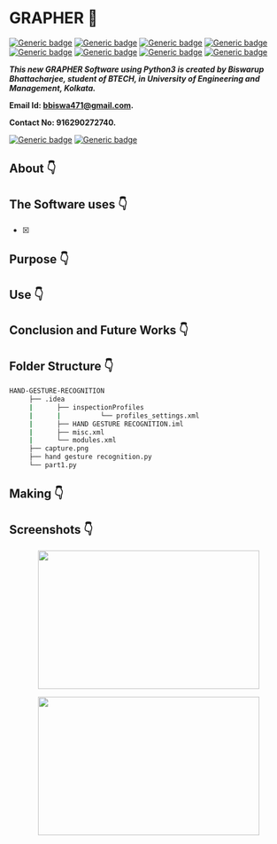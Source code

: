 # 
# GRAPHER :star_struck: 

[![Generic badge](https://img.shields.io/badge/hand%20-gesture-red)](https://shields.io/) [![Generic badge](https://img.shields.io/badge/advance-Python3-yellowgreen)](https://shields.io/) [![Generic badge](https://img.shields.io/badge/module-numpy-ff69b4)](https://shields.io/) [![Generic badge](https://img.shields.io/badge/module%20-cv2-success)](https://shields.io/) [![Generic badge](https://img.shields.io/badge/computer-vision-blueviolet)](https://shields.io/) [![Generic badge](https://img.shields.io/badge/module-math-critical)](https://shields.io/) [![Generic badge](https://img.shields.io/badge/python-3.6-green)](https://shields.io/) [![Generic badge](https://img.shields.io/badge/pycharm-2019.3.5-blue)](https://shields.io/)
<br>

***This new GRAPHER Software using Python3 is created by Biswarup Bhattacharjee, student of BTECH, in University of Engineering and Management, Kolkata.***

**Email Id: bbiswa471@gmail.com.** 

**Contact No: 916290272740.** 

[![Generic badge](https://img.shields.io/badge/contact%20me-facebook-blue)](https://www.facebook.com/biswarup.bhattacharjee.5811) [![Generic badge](https://img.shields.io/badge/visit%20my%20projects%20-github-brightgreen)](https://github.com/biswa2210)

## About :point_down: 

</div align="justified">

 
</div>

## The Software uses :point_down:
 - [x] 



## Purpose :point_down:

</div align="justified">


</div>

## Use :point_down:


## Conclusion and Future Works :point_down:

</div align="justified">


</div>

## Folder Structure :point_down:

```bash
HAND-GESTURE-RECOGNITION
     ├── .idea
     |      ├── inspectionProfiles
     |      |          └── profiles_settings.xml
     |      ├── HAND GESTURE RECOGNITION.iml
     |      ├── misc.xml
     |      └── modules.xml
     ├── capture.png
     ├── hand gesture recognition.py
     └── part1.py

```                       
## Making :point_down:

</div align="justified">


</div>

## Screenshots :point_down: 

<div align="center">
<a href="pics/hg1.PNG"><img src="pics/hg1.PNG" width="400" height= "250"></a> 

<a href="pics/hg2.PNG"><img src="pics/hg2.PNG" width="400" height= "250"></a>
</div>


